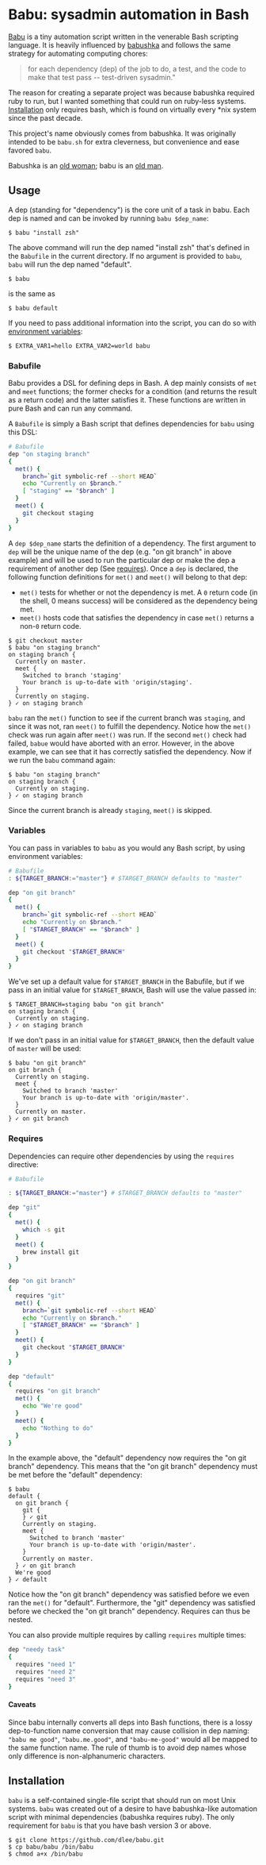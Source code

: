 # Babu: sysadmin automation in Bash

[Babu](https://github.com/dlee/babu) is a tiny automation script written in the venerable Bash scripting language. It is heavily influenced by [babushka](https://babushka.me/) and follows the same strategy for automating computing chores:
> for each dependency (dep) of the job to do, a test, and the code to make that test pass -- test-driven sysadmin."

The reason for creating a separate project was because babushka required ruby to run, but I wanted something that could run on ruby-less systems. [Installation](#installation) only requires bash, which is found on virtually every *nix system since the past decade.

This project's name obviously comes from babushka. It was originally intended to be `babu.sh` for extra cleverness, but convenience and ease favored `babu`.

Babushka is an [old woman](https://en.wikipedia.org/wiki/Babushka); babu is an [old man](https://en.wikipedia.org/wiki/Babu_(title)).

## Usage

A dep (standing for "dependency") is the core unit of a task in babu. Each dep is named and can be invoked by running `babu $dep_name`:
```
$ babu "install zsh"
```
The above command will run the dep named "install zsh" that's defined in the `Babufile` in the current directory. If no argument is provided to `babu`, `babu` will run the dep named "default".
```
$ babu
```
is the same as
```
$ babu default
```

If you need to pass additional information into the script, you can do so with [environment variables](#variables):
```
$ EXTRA_VAR1=hello EXTRA_VAR2=world babu
```

### Babufile

Babu provides a DSL for defining deps in Bash. A dep mainly consists of `met` and `meet` functions; the former checks for a condition (and returns the result as a return code) and the latter satisfies it. These functions are written in pure Bash and can run any command.

A `Babufile` is simply a Bash script that defines dependencies for `babu` using this DSL:

```bash
# Babufile
dep "on staging branch"
{
  met() {
    branch=`git symbolic-ref --short HEAD`
    echo "Currently on $branch."
    [ "staging" == "$branch" ]
  }
  meet() {
    git checkout staging
  }
}
```

A `dep $dep_name` starts the definition of a dependency. The first argument to `dep` will be the unique name of the dep (e.g. "on git branch" in above example) and will be used to run the particular dep or make the dep a requirement of another dep (See [requires](#requires)). Once a `dep` is declared, the following function definitions for `met()` and `meet()` will belong to that dep:
* `met()` tests for whether or not the dependency is met. A `0` return code (in the shell, 0 means success) will be considered as the dependency being met.
* `meet()` hosts code that satisfies the dependency in case `met()` returns a non-`0` return code.

```
$ git checkout master
$ babu "on staging branch"
on staging branch {
  Currently on master.
  meet {
    Switched to branch 'staging'
    Your branch is up-to-date with 'origin/staging'.
  }
  Currently on staging.
} ✓ on staging branch
```
`babu` ran the `met()` function to see if the current branch was `staging`, and since it was not, ran `meet()` to fulfill the dependency. Notice how the `met()` check was run again after `meet()` was run. If the second `met()` check had failed, `babue` would have aborted with an error. However, in the above example, we can see that it has correctly satisfied the dependency. Now if we run the `babu` command again:

```
$ babu "on staging branch"
on staging branch {
  Currently on staging.
} ✓ on staging branch
```
Since the current branch is already `staging`, `meet()` is skipped.

### Variables
You can pass in variables to `babu` as you would any Bash script, by using environment variables:
```bash
# Babufile
: ${TARGET_BRANCH:="master"} # $TARGET_BRANCH defaults to "master"

dep "on git branch"
{
  met() {
    branch=`git symbolic-ref --short HEAD`
    echo "Currently on $branch."
    [ "$TARGET_BRANCH" == "$branch" ]
  }
  meet() {
    git checkout "$TARGET_BRANCH"
  }
}
```

We've set up a default value for `$TARGET_BRANCH` in the Babufile, but if we pass in an initial value for `$TARGET_BRANCH`, Bash will use the value passed in:
```
$ TARGET_BRANCH=staging babu "on git branch"
on staging branch {
  Currently on staging.
} ✓ on staging branch
```

If we don't pass in an initial value for `$TARGET_BRANCH`, then the default value of `master` will be used:
```
$ babu "on git branch"
on git branch {
  Currently on staging.
  meet {
    Switched to branch 'master'
    Your branch is up-to-date with 'origin/master'.
  }
  Currently on master.
} ✓ on git branch
```

### Requires
Dependencies can require other dependencies by using the `requires` directive:

```bash
# Babufile

: ${TARGET_BRANCH:="master"} # $TARGET_BRANCH defaults to "master"

dep "git"
{
  met() {
    which -s git
  }
  meet() {
    brew install git
  }
}

dep "on git branch"
{
  requires "git"
  met() {
    branch=`git symbolic-ref --short HEAD`
    echo "Currently on $branch."
    [ "$TARGET_BRANCH" == "$branch" ]
  }
  meet() {
    git checkout "$TARGET_BRANCH"
  }
}

dep "default"
{
  requires "on git branch"
  met() {
    echo "We're good"
  }
  meet() {
    echo "Nothing to do"
  }
}
```

In the example above, the "default" dependency now requires the "on git branch" dependency. This means that the "on git branch" dependency must be met before the "default" dependency:
```
$ babu
default {
  on git branch {
    git {
    } ✓ git
    Currently on staging.
    meet {
      Switched to branch 'master'
      Your branch is up-to-date with 'origin/master'.
    }
    Currently on master.
  } ✓ on git branch
  We're good
} ✓ default
```

Notice how the "on git branch" dependency was satisfied before we even ran the `met()` for "default". Furthermore, the "git" dependency was satisfied before we checked the "on git branch" dependency. Requires can thus be nested.

You can also provide multiple requires by calling `requires` multiple times:
```bash
dep "needy task"
{
  requires "need 1"
  requires "need 2"
  requires "need 3"
}
```

#### Caveats
Since babu internally converts all deps into Bash functions, there is a lossy dep-to-function name conversion that may cause collision in dep naming: `"babu me good"`, `"babu.me.good"`, and `"babu-me-good"` would all be mapped to the same function name. The rule of thumb is to avoid dep names whose only difference is non-alphanumeric characters.

## Installation

`babu` is a self-contained single-file script that should run on most Unix systems. `babu` was created out of a desire to have babushka-like automation script with minimal dependencies (babushka requires ruby). The only requirement for `babu` is that you have bash version 3 or above.

```
$ git clone https://github.com/dlee/babu.git
$ cp babu/babu /bin/babu
$ chmod a+x /bin/babu
```
